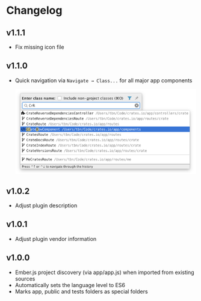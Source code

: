 
Changelog
===============================================================================


## v1.1.1

- Fix missing icon file


## v1.1.0

- Quick navigation via `Navigate → Class...` for all major app components

  ![Navigate → Class...](doc/goto-class.png)


## v1.0.2

- Adjust plugin description


## v1.0.1

- Adjust plugin vendor information


## v1.0.0

- Ember.js project discovery (via app/app.js) when imported from existing sources
- Automatically sets the language level to ES6
- Marks app, public and tests folders as special folders
